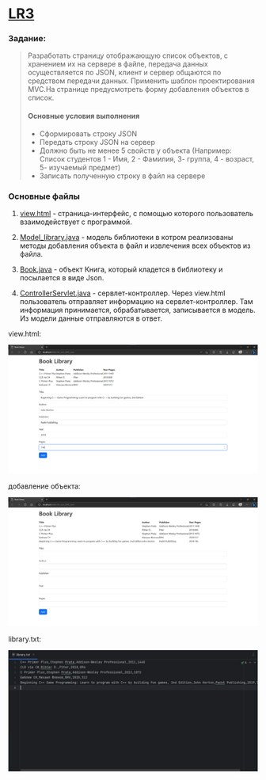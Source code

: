 # [LR3](https://github.com/Egorrss/OOP/tree/main/LR3_Json_MVC)

### Задание:
>Разработать страницу отображающую список объектов, с хранением их на сервере в файле, передача данных осуществляется по JSON, 
>клиент и сервер общаются по средством передачи данных. Применить шаблон проектирования MVC.На странице предусмотреть форму добавления объектов в список.
> #### Основные условия выполнения
>- Сформировать строку JSON
>- Передать строку JSON на сервер
>- Должно быть не менее 5 свойств у объекта (Например: Список студентов 1 - Имя, 2 - Фамилия,  3- группа, 4 - возраст,  5- изучаемый предмет)
>- Записать полученную строку в файл на сервере

### Основные файлы
1. [view.html](https://github.com/pomogote/OOP_4Sem/blob/main/LR3/src/main/webapp/view.html) - страница-интерфейс, с помощью которого пользователь взаимодействует с программой.

2. [Model_library.java](https://github.com/pomogote/OOP_4Sem/blob/main/LR3/src/main/java/com/example/Model_library.java) - модель библиотеки в котром реализованы методы добавления объекта в файл и извлечения всех объектов из файла.

3. [Book.java](https://github.com/pomogote/OOP_4Sem/blob/main/LR3/src/main/java/com/example/Book.java) - объект Книга, который кладется в библиотеку и посылается в виде Json.

4. [ControllerServlet.java](https://github.com/pomogote/OOP_4Sem/blob/main/LR3/src/main/java/com/example/ControllerServlet.java) - сервлет-контроллер. 
Через view.html пользователь отправляет информацию на сервлет-контроллер. 
Там информация принимается, обрабатывается, записывается в модель. 
Из модели данные отправляются в ответ.

view.html:

![image](https://github.com/pomogote/OOP_4Sem/blob/main/LR3/1.jpg)

добавление объекта:

![image](https://github.com/pomogote/OOP_4Sem/blob/main/LR3/2.jpg)

library.txt:

![image](https://github.com/pomogote/OOP_4Sem/blob/main/LR3/3.jpg)
